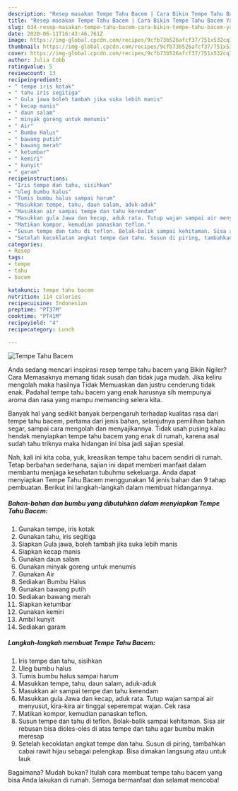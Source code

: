 ```yaml
---
description: "Resep masakan Tempe Tahu Bacem | Cara Bikin Tempe Tahu Bacem Yang Sedap"
title: "Resep masakan Tempe Tahu Bacem | Cara Bikin Tempe Tahu Bacem Yang Sedap"
slug: 634-resep-masakan-tempe-tahu-bacem-cara-bikin-tempe-tahu-bacem-yang-sedap
date: 2020-06-11T16:43:46.761Z
image: https://img-global.cpcdn.com/recipes/9cfb73b526afcf37/751x532cq70/tempe-tahu-bacem-foto-resep-utama.jpg
thumbnail: https://img-global.cpcdn.com/recipes/9cfb73b526afcf37/751x532cq70/tempe-tahu-bacem-foto-resep-utama.jpg
cover: https://img-global.cpcdn.com/recipes/9cfb73b526afcf37/751x532cq70/tempe-tahu-bacem-foto-resep-utama.jpg
author: Julia Cobb
ratingvalue: 5
reviewcount: 13
recipeingredient:
- " tempe iris kotak"
- " tahu iris segitiga"
- " Gula jawa boleh tambah jika suka lebih manis"
- " kecap manis"
- " daun salam"
- " minyak goreng untuk menumis"
- " Air"
- " Bumbu Halus"
- " bawang putih"
- " bawang merah"
- " ketumbar"
- " kemiri"
- " kunyit"
- " garam"
recipeinstructions:
- "Iris tempe dan tahu, sisihkan"
- "Uleg bumbu halus"
- "Tumis bumbu halus sampai harum"
- "Masukkan tempe, tahu, daun salam, aduk-aduk"
- "Masukkan air sampai tempe dan tahu kerendam"
- "Masukkan gula Jawa dan kecap, aduk rata. Tutup wajan sampai air menyusut, kira-kira air tinggal seperempat wajan. Cek rasa"
- "Matikan kompor, kemudian panaskan teflon."
- "Susun tempe dan tahu di teflon. Bolak-balik sampai kehitaman. Sisa air rebusan bisa dioles-oles di atas tempe dan tahu agar bumbu makin meresap"
- "Setelah kecoklatan angkat tempe dan tahu. Susun di piring, tambahkan cabai rawit hijau sebagai pelengkap. Bisa dimakan langsung atau untuk lauk"
categories:
- Resep
tags:
- tempe
- tahu
- bacem

katakunci: tempe tahu bacem 
nutrition: 114 calories
recipecuisine: Indonesian
preptime: "PT37M"
cooktime: "PT41M"
recipeyield: "4"
recipecategory: Lunch

---
```



![Tempe Tahu Bacem](https://img-global.cpcdn.com/recipes/9cfb73b526afcf37/751x532cq70/tempe-tahu-bacem-foto-resep-utama.jpg)

Anda sedang mencari inspirasi resep tempe tahu bacem yang Bikin Ngiler? Cara Memasaknya memang tidak susah dan tidak juga mudah. Jika keliru mengolah maka hasilnya Tidak Memuaskan dan justru cenderung tidak enak. Padahal tempe tahu bacem yang enak harusnya sih mempunyai aroma dan rasa yang mampu memancing selera kita.

Banyak hal yang sedikit banyak berpengaruh terhadap kualitas rasa dari tempe tahu bacem, pertama dari jenis bahan, selanjutnya pemilihan bahan segar, sampai cara mengolah dan menyajikannya. Tidak usah pusing kalau hendak menyiapkan tempe tahu bacem yang enak di rumah, karena asal sudah tahu triknya maka hidangan ini bisa jadi sajian spesial.




Nah, kali ini kita coba, yuk, kreasikan tempe tahu bacem sendiri di rumah. Tetap berbahan sederhana, sajian ini dapat memberi manfaat dalam membantu menjaga kesehatan tubuhmu sekeluarga. Anda dapat menyiapkan Tempe Tahu Bacem menggunakan 14 jenis bahan dan 9 tahap pembuatan. Berikut ini langkah-langkah dalam membuat hidangannya.

<!--inarticleads1-->

##### Bahan-bahan dan bumbu yang dibutuhkan dalam menyiapkan Tempe Tahu Bacem:

1. Gunakan  tempe, iris kotak
1. Gunakan  tahu, iris segitiga
1. Siapkan  Gula jawa, boleh tambah jika suka lebih manis
1. Siapkan  kecap manis
1. Gunakan  daun salam
1. Gunakan  minyak goreng untuk menumis
1. Gunakan  Air
1. Sediakan  Bumbu Halus
1. Gunakan  bawang putih
1. Sediakan  bawang merah
1. Siapkan  ketumbar
1. Gunakan  kemiri
1. Ambil  kunyit
1. Sediakan  garam




<!--inarticleads2-->

##### Langkah-langkah membuat Tempe Tahu Bacem:

1. Iris tempe dan tahu, sisihkan
1. Uleg bumbu halus
1. Tumis bumbu halus sampai harum
1. Masukkan tempe, tahu, daun salam, aduk-aduk
1. Masukkan air sampai tempe dan tahu kerendam
1. Masukkan gula Jawa dan kecap, aduk rata. Tutup wajan sampai air menyusut, kira-kira air tinggal seperempat wajan. Cek rasa
1. Matikan kompor, kemudian panaskan teflon.
1. Susun tempe dan tahu di teflon. Bolak-balik sampai kehitaman. Sisa air rebusan bisa dioles-oles di atas tempe dan tahu agar bumbu makin meresap
1. Setelah kecoklatan angkat tempe dan tahu. Susun di piring, tambahkan cabai rawit hijau sebagai pelengkap. Bisa dimakan langsung atau untuk lauk




Bagaimana? Mudah bukan? Itulah cara membuat tempe tahu bacem yang bisa Anda lakukan di rumah. Semoga bermanfaat dan selamat mencoba!
